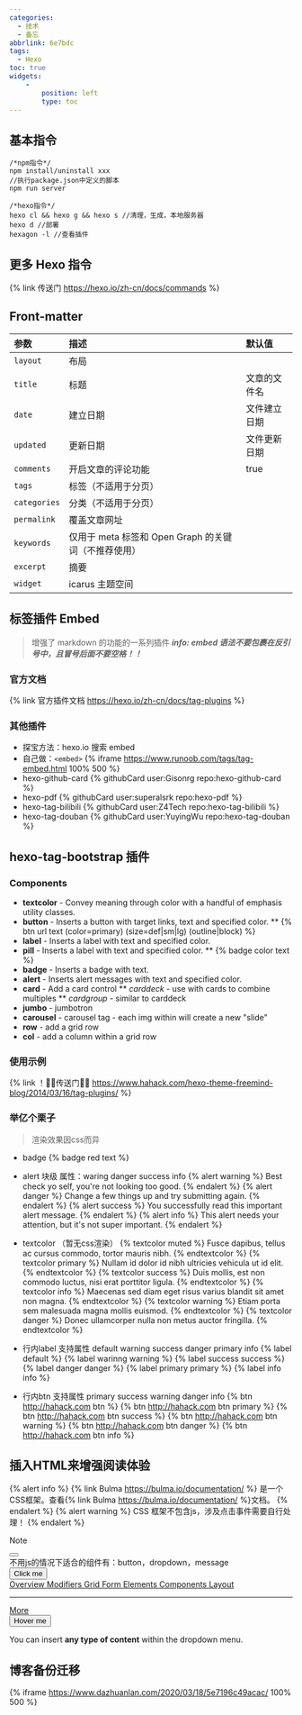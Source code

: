 ```yaml
---
categories:
  - 技术
  - 备忘
abbrlink: 6e7bdc
tags:
  - Hexo
toc: true
widgets: 
	- 
		position: left
		type: toc
---
```

## 基本指令

```plain 基本指令
/*npm指令*/
npm install/uninstall xxx
//执行package.json中定义的脚本
npm run server

/*hexo指令*/
hexo cl && hexo g && hexo s	//清理，生成，本地服务器
hexo d //部署
hexagon -l //查看插件
```

## 更多 Hexo 指令
<!-- more -->
{% link 传送门 https://hexo.io/zh-cn/docs/commands %}

## Front-matter
| 参数         | 描述                                                 | 默认值       |
| :----------- | :--------------------------------------------------- | :----------- |
| `layout`     | 布局                                                 |              |
| `title`      | 标题                                                 | 文章的文件名 |
| `date`       | 建立日期                                             | 文件建立日期 |
| `updated`    | 更新日期                                             | 文件更新日期 |
| `comments`   | 开启文章的评论功能                                   | true         |
| `tags`       | 标签（不适用于分页）                                 |              |
| `categories` | 分类（不适用于分页）                                 |              |
| `permalink`  | 覆盖文章网址                                         |              |
| `keywords`   | 仅用于 meta 标签和 Open Graph 的关键词（不推荐使用） |              |
| `excerpt`    | 摘要                                                 |              |
| `widget`     | icarus 主题空间                                      |              |

## 标签插件 Embed

> 增强了 markdown 的功能的一系列插件
> ***info: embed 语法不要包裹在反引号中，且冒号后面不要空格！！***
### 官方文档
{% link 官方插件文档 https://hexo.io/zh-cn/docs/tag-plugins %}
### 其他插件
- 探宝方法：hexo.io 搜索 embed
- 自己做：`<embed>`
{% iframe https://www.runoob.com/tags/tag-embed.html 100% 500 %}
- hexo-github-card
{% githubCard user:Gisonrg repo:hexo-github-card %}
- hexo-pdf
{% githubCard user:superalsrk repo:hexo-pdf %}
- hexo-tag-bilibili
{% githubCard user:Z4Tech repo:hexo-tag-bilibili %}
- hexo-tag-douban
{% githubCard user:YuyingWu repo:hexo-tag-douban %}
## hexo-tag-bootstrap 插件

### Components

- **textcolor** - Convey meaning through color with a handful of emphasis utility classes.
- **button** - Inserts a button with target links, text and specified color. ** {% btn url text (color=primary) (size=def|sm|lg) (outline|block) %}
- **label** - Inserts a label with text and specified color.
- **pill** - Inserts a label with text and specified color. ** {% badge color text %}
- **badge** - Inserts a badge with text.
- **alert** - Inserts alert messages with text and specified color.
- **card** - Add a card control ** *carddeck* - use with cards to combine multiples ** *cardgroup* - similar to carddeck
- **jumbo** - jumbotron
- **carousel** - carousel tag - each img within will create a new "slide"
- **row** - add a grid row
- **col** - add a column within a grid row
### 使用示例
{% link ！🐱‍🏍传送门🐱‍🏍 https://www.hahack.com/hexo-theme-freemind-blog/2014/03/16/tag-plugins/ %}
### 举亿个栗子
> 渲染效果因css而异
- badge
{% badge red text %}

- alert 块级 属性：waring danger success info
{% alert warning %}
Best check yo self, you're not looking too good.
{% endalert %}
{% alert danger %}
Change a few things up and try submitting again.
{% endalert %}
{% alert success %}
You successfully read this important alert message.
{% endalert %}
{% alert info %}
This alert needs your attention, but it's not super important.
{% endalert %}

- textcolor （暂无css渲染）
{% textcolor muted %}
Fusce dapibus, tellus ac cursus commodo, tortor mauris nibh.
{% endtextcolor %}
{% textcolor primary %}
Nullam id dolor id nibh ultricies vehicula ut id elit.
{% endtextcolor %}
{% textcolor success %}
Duis mollis, est non commodo luctus, nisi erat porttitor ligula.
{% endtextcolor %}
{% textcolor info %}
Maecenas sed diam eget risus varius blandit sit amet non magna.
{% endtextcolor %}
{% textcolor warning %}
Etiam porta sem malesuada magna mollis euismod.
{% endtextcolor %}
{% textcolor danger %}
Donec ullamcorper nulla non metus auctor fringilla.
{% endtextcolor %}

- 行内label 支持属性 default warning success danger primary info
{% label default %}
{% label warinng warning %}
{% label success success %}
{% label danger danger %}
{% label primary primary %}
{% label info info %}

- 行内btn 支持属性 primary success warning danger info
{% btn http://hahack.com btn %}
{% btn http://hahack.com btn primary %}
{% btn http://hahack.com btn success %}
{% btn http://hahack.com btn warning %}
{% btn http://hahack.com btn danger %}
{% btn http://hahack.com btn info %}

## 插入HTML来增强阅读体验

{% alert info %}
{% link Bulma https://bulma.io/documentation/ %} 是一个CSS框架。查看{% link Bulma https://bulma.io/documentation/ %}文档。
{% endalert %}
{% alert warning %}
CSS 框架不包含js，涉及点击事件需要自行处理！
{% endalert %}

<article class="message">
  <div class="message-header">
    <p>Note</p>
    <button class="delete" aria-label="delete"></button>
  </div>
  <div class="message-body">
    不用js的情况下适合的组件有：button，dropdown，message
  </div>
</article>

<div class="dropdown">
  <div class="dropdown-trigger">
    <button class="button" aria-haspopup="true" aria-controls="dropdown-menu3">
      <span>Click me</span>
      <span class="icon is-small">
        <i class="fas fa-angle-down" aria-hidden="true"></i>
      </span>
    </button>
  </div>
  <div class="dropdown-menu" id="dropdown-menu3" role="menu">
    <div class="dropdown-content">
      <a href="#" class="dropdown-item">
        Overview
      </a>
      <a href="#" class="dropdown-item">
        Modifiers
      </a>
      <a href="#" class="dropdown-item">
        Grid
      </a>
      <a href="#" class="dropdown-item">
        Form
      </a>
      <a href="#" class="dropdown-item">
        Elements
      </a>
      <a href="#" class="dropdown-item">
        Components
      </a>
      <a href="#" class="dropdown-item">
        Layout
      </a>
      <hr class="dropdown-divider">
      <a href="#" class="dropdown-item">
        More
      </a>
    </div>
  </div>
</div>

<div class="dropdown is-hoverable">
  <div class="dropdown-trigger">
    <button class="button" aria-haspopup="true" aria-controls="dropdown-menu4">
      <span>Hover me</span>
      <span class="icon is-small">
        <i class="fas fa-angle-down" aria-hidden="true"></i>
      </span>
    </button>
  </div>
  <div class="dropdown-menu" id="dropdown-menu4" role="menu">
    <div class="dropdown-content">
      <div class="dropdown-item">
        <p>You can insert <strong>any type of content</strong> within the dropdown menu.</p>
      </div>
    </div>
  </div>
</div>

## 博客备份迁移

{% iframe https://www.dazhuanlan.com/2020/03/18/5e7196c49acac/ 100% 500 %}